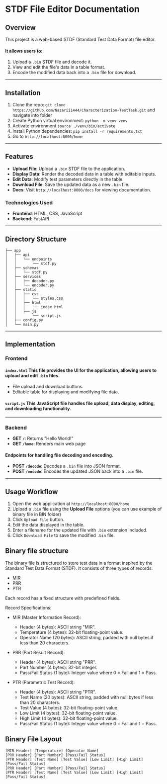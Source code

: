 # STDF File Editor Documentation

## Overview
This project is a web-based STDF (Standard Test Data Format) file editor.

#### It allows users to:

1. Upload a `.bin` STDF file and decode it.
2. View and edit the file's data in a table format.
3. Encode the modified data back into a `.bin` file for download.

---
## Installation
1. Clone the repo: `git clone https://github.com/Nazarii1444/Characterization-TestTask.git` and navigate into folder
2. Create Python virtual environment: `python -m venv venv`
3. Activate environment `source ./venv/bin/activate`
4. Install Python dependencies: `pip install -r requirements.txt`
5. Go to `http://localhost:8000/home`

---

## Features

- **Upload File**: Upload a `.bin` STDF file to the application.
- **Display Data**: Render the decoded data in a table with editable inputs.
- **Edit Data**: Modify test parameters directly in the table.
- **Download File**: Save the updated data as a new `.bin` file.
- **Docs**: Visit `http://localhost:8000/docs` for viewing documentation.

### Technologies Used
- **Frontend**: HTML, CSS, JavaScript
- **Backend**: FastAPI

---

## Directory Structure
```plaintext
├── app
│   ├── api
│   │   └── endpoints
│   │       └── stdf.py
│   ├── schemas
│   │   └── stdf.py
│   ├── services
│   │   ├── decoder.py
│   │   └── encoder.py
│   ├── static
│   │   ├── css
│   │   │   └── styles.css
│   │   ├── html
│   │   │   └── index.html
│   │   ├── js
│   │       └── script.js
│   ├── config.py
│   └── main.py
```

---

## Implementation

### Frontend

#### `index.html` This file provides the UI for the application, allowing users to upload and edit `.bin` files.
- File upload and download buttons.
- Editable table for displaying and modifying file data.

#### `script.js` This JavaScript file handles file upload, data display, editing, and downloading functionality.

---

### Backend
- **GET `/`**: Returns "Hello World!"
- **GET `/home`**: Renders main web page

#### Endpoints for handling file decoding and encoding.

- **POST `/decode`**: Decodes a `.bin` file into JSON format.
- **POST `/encode`**: Encodes the updated JSON back into a `.bin` file.

---

## Usage Workflow

1. Open the web application at `http://localhost:8000/home`
2. Upload a `.bin` file using the **Upload File** options (you can use example of binary file in BIN folder)
3. Click `Upload File` button.
4. Edit the data displayed in the table.
5. Enter a filename for the updated file with `.bin` extension included.
6. Click `Download File` to save the modified `.bin` file.

## Binary file structure
The binary file is structured to store test data in a format inspired by the Standard Test Data Format (STDF). It consists of three types of records:
- MIR
- PRR
- PTR

Each record has a fixed structure with predefined fields.

Record Specifications:
- MIR (Master Information Record):

    - Header (4 bytes): ASCII string "MIR".
    - Temperature (4 bytes): 32-bit floating-point value.
    - Operator Name (20 bytes): ASCII string, padded with null bytes if less than 20 characters.

- PRR (Part Result Record):
    - Header (4 bytes): ASCII string "PRR".
    - Part Number (4 bytes): 32-bit integer.
    - Pass/Fail Status (1 byte): Integer value where 0 = Fail and 1 = Pass.

- PTR (Parametric Test Record):

  - Header (4 bytes): ASCII string "PTR".
  - Test Name (20 bytes): ASCII string, padded with null bytes if less than 20 characters.
  - Test Value (4 bytes): 32-bit floating-point value.
  - Low Limit (4 bytes): 32-bit floating-point value.
  - High Limit (4 bytes): 32-bit floating-point value.
  - Pass/Fail Status (1 byte): Integer value where 0 = Fail and 1 = Pass.

## Binary File Layout
```
[MIR Header] [Temperature] [Operator Name]
[PRR Header] [Part Number] [Pass/Fail Status]
[PTR Header] [Test Name] [Test Value] [Low Limit] [High Limit] [Pass/Fail Status]
[PRR Header] [Part Number] [Pass/Fail Status]
[PTR Header] [Test Name] [Test Value] [Low Limit] [High Limit] [Pass/Fail Status]
```